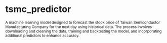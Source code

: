 # tsmc_predictor

<sub>A machine learning model designed to forecast the stock price of Taiwan Semiconductor Manufacturing Company for the next day using historical data. The process involves downloading and cleaning the data, training and backtesting the model, and incorporating additional predictors to enhance accuracy.<sub>
